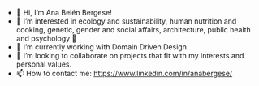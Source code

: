 - 👋 Hi, I’m Ana Belén Bergese!
- 👀 I’m interested in ecology and sustainability, human nutrition and cooking, genetic, gender and social affairs, architecture, public health and psychology 🤯
- 🌱 I’m currently working with Domain Driven Design.
- 💞️ I’m looking to collaborate on projects that fit with my interests and personal values.
- 📫 How to contact me: https://www.linkedin.com/in/anabergese/

<!---
anabergese/anabergese is a ✨ special ✨ repository because its `README.md` (this file) appears on your GitHub profile.
You can click the Preview link to take a look at your changes.
--->
